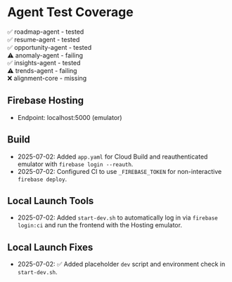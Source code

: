 # Agent Test Coverage

✅ roadmap-agent - tested  
✅ resume-agent - tested  
✅ opportunity-agent - tested  
⚠️ anomaly-agent - failing  
✅ insights-agent - tested  
⚠️ trends-agent - failing  
❌ alignment-core - missing  

## Firebase Hosting
- Endpoint: localhost:5000 (emulator)

## Build
- 2025-07-02: Added `app.yaml` for Cloud Build and reauthenticated emulator with `firebase login --reauth`.
- 2025-07-02: Configured CI to use `_FIREBASE_TOKEN` for non-interactive `firebase deploy`.

## Local Launch Tools
- 2025-07-02: Added `start-dev.sh` to automatically log in via `firebase login:ci` and run the frontend with the Hosting emulator.

## Local Launch Fixes
- 2025-07-02: ✅ Added placeholder `dev` script and environment check in `start-dev.sh`.
